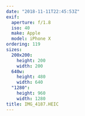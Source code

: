 ```yaml
---
date: "2018-11-11T22:45:53Z"
exif:
  aperture: f/1.8
  iso: 40
  make: Apple
  model: iPhone X
ordering: 119
sizes:
  200x200:
    height: 200
    width: 200
  640w:
    height: 480
    width: 640
  "1280":
    height: 960
    width: 1280
title: IMG_4187.HEIC
---
```

